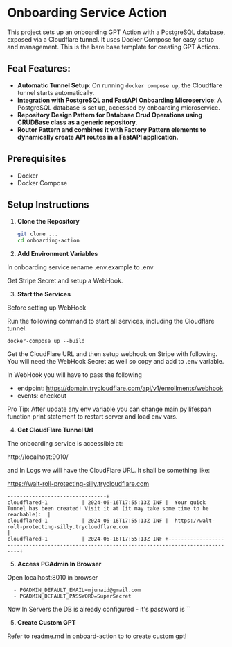 # Onboarding Service Action

This project sets up an onboarding GPT Action with a PostgreSQL database, exposed via a Cloudflare tunnel. It uses Docker Compose for easy setup and management. This is the bare base template for creating GPT Actions.

## Feat Features:

- **Automatic Tunnel Setup**: On running `docker compose up`, the Cloudflare tunnel starts automatically.
- **Integration with PostgreSQL and FastAPI Onboarding Microservice**: A PostgreSQL database is set up, accessed by onboarding microservice.
- **Repository Design Pattern for Database Crud Operations using CRUDBase class as a generic repository**.
- **Router Pattern and combines it with Factory Pattern elements to dynamically create API routes in a FastAPI application.**

## Prerequisites

- Docker
- Docker Compose

## Setup Instructions

1. **Clone the Repository**

   ```bash
   git clone ...
   cd onboarding-action
   ```

2. **Add Environment Variables**

In onboarding service rename .env.example to .env

Get Stripe Secret and setup a WebHook.

3. **Start the Services**

Before setting up WebHook 

Run the following command to start all services, including the Cloudflare tunnel:

`docker-compose up --build`

Get the CloudFlare URL and then setup webhook on Stripe with following. You will need the WebHook Secret as well so copy and add to .env variable.

In WebHook you will have to pass the following
- endpoint: https://domain.trycloudflare.com/api/v1/enrollments/webhook
- events: checkout

Pro Tip: After update any env variable you can change main.py lifespan function print statement to restart server and load env vars.

4. **Get CloudFlare Tunnel Url**

The onboarding service is accessible at:

http://localhost:9010/

and In Logs we will have the CloudFlare URL. It shall be something like:

https://walt-roll-protecting-silly.trycloudflare.com

```
--------------------------------+
cloudflared-1           | 2024-06-16T17:55:13Z INF |  Your quick Tunnel has been created! Visit it at (it may take some time to be reachable):  |
cloudflared-1           | 2024-06-16T17:55:13Z INF |  https://walt-roll-protecting-silly.trycloudflare.com                                      |
cloudflared-1           | 2024-06-16T17:55:13Z INF +--------------------------------------------------------------------------------------------+
```

5. **Access PGAdmin In Browser**

Open localhost:8010 in browser

      - PGADMIN_DEFAULT_EMAIL=mjunaid@gmail.com
      - PGADMIN_DEFAULT_PASSWORD=SuperSecret

Now In Servers the DB is already configured - it's password is ``


5. **Create Custom GPT**

Refer to readme.md in onboard-action to to create custom gpt!
